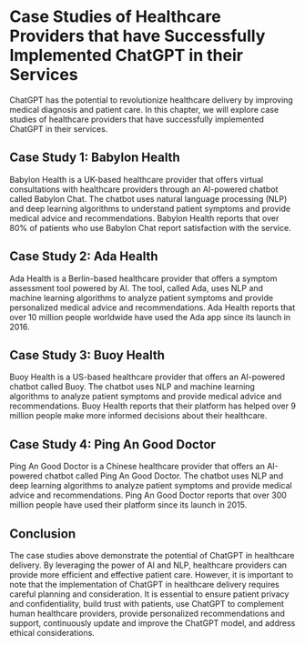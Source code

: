 Case Studies of Healthcare Providers that have Successfully Implemented ChatGPT in their Services
=========================================================================================================================================================

ChatGPT has the potential to revolutionize healthcare delivery by improving medical diagnosis and patient care. In this chapter, we will explore case studies of healthcare providers that have successfully implemented ChatGPT in their services.

Case Study 1: Babylon Health
----------------------------

Babylon Health is a UK-based healthcare provider that offers virtual consultations with healthcare providers through an AI-powered chatbot called Babylon Chat. The chatbot uses natural language processing (NLP) and deep learning algorithms to understand patient symptoms and provide medical advice and recommendations. Babylon Health reports that over 80% of patients who use Babylon Chat report satisfaction with the service.

Case Study 2: Ada Health
------------------------

Ada Health is a Berlin-based healthcare provider that offers a symptom assessment tool powered by AI. The tool, called Ada, uses NLP and machine learning algorithms to analyze patient symptoms and provide personalized medical advice and recommendations. Ada Health reports that over 10 million people worldwide have used the Ada app since its launch in 2016.

Case Study 3: Buoy Health
-------------------------

Buoy Health is a US-based healthcare provider that offers an AI-powered chatbot called Buoy. The chatbot uses NLP and machine learning algorithms to analyze patient symptoms and provide medical advice and recommendations. Buoy Health reports that their platform has helped over 9 million people make more informed decisions about their healthcare.

Case Study 4: Ping An Good Doctor
---------------------------------

Ping An Good Doctor is a Chinese healthcare provider that offers an AI-powered chatbot called Ping An Good Doctor. The chatbot uses NLP and deep learning algorithms to analyze patient symptoms and provide medical advice and recommendations. Ping An Good Doctor reports that over 300 million people have used their platform since its launch in 2015.

Conclusion
----------

The case studies above demonstrate the potential of ChatGPT in healthcare delivery. By leveraging the power of AI and NLP, healthcare providers can provide more efficient and effective patient care. However, it is important to note that the implementation of ChatGPT in healthcare delivery requires careful planning and consideration. It is essential to ensure patient privacy and confidentiality, build trust with patients, use ChatGPT to complement human healthcare providers, provide personalized recommendations and support, continuously update and improve the ChatGPT model, and address ethical considerations.
